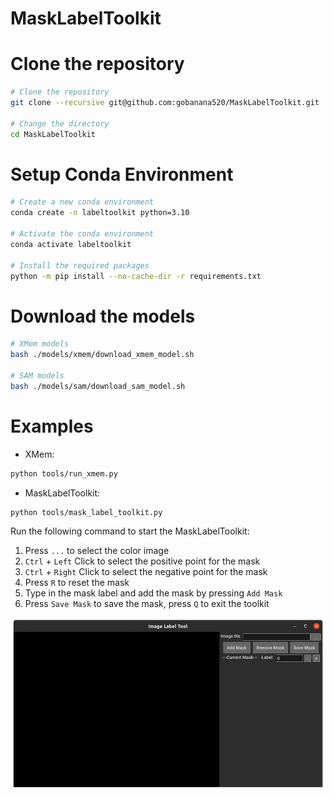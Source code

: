 # MaskLabelToolkit

# Clone the repository

```bash
# Clone the repository
git clone --recursive git@github.com:gobanana520/MaskLabelToolkit.git

# Change the directory
cd MaskLabelToolkit
```

# Setup Conda Environment

```bash
# Create a new conda environment
conda create -n labeltoolkit python=3.10

# Activate the conda environment
conda activate labeltoolkit

# Install the required packages
python -m pip install --no-cache-dir -r requirements.txt
```

# Download the models

```bash
# XMem models
bash ./models/xmem/download_xmem_model.sh

# SAM models
bash ./models/sam/download_sam_model.sh
```

# Examples

- XMem:
```bash
python tools/run_xmem.py
```

- MaskLabelToolkit:
```bash
python tools/mask_label_toolkit.py
```
Run the following command to start the MaskLabelToolkit:
  1. Press `...` to select the color image
  2. `Ctrl` + `Left` Click to select the positive point for the mask
  3. `Ctrl` + `Right` Click to select the negative point for the mask
  4. Press `R` to reset the mask
  5. Type in the mask label and add the mask by pressing `Add Mask`
  6. Press `Save Mask` to save the mask, press `Q` to exit the toolkit

![MaskLabelToolkit](./assets/labeltoolkit.png)